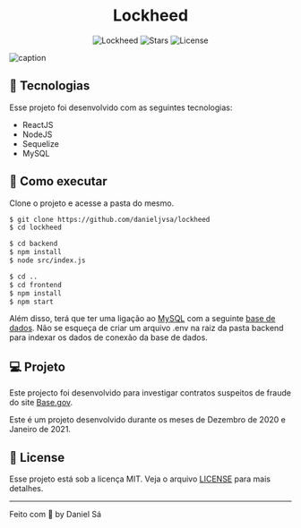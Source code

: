 <h1 align="center">
  Lockheed
</h1>

<p align="center">
  <img src="https://img.shields.io/static/v1?label=App&message=Lockheed&color=8257E5&labelColor=000000" alt="Lockheed" />
  
  <img src="https://img.shields.io/github/stars/danieljvsa/lockheed?label=stars&message=MIT&color=8257E5&labelColor=000000" alt="Stars">

  <img  src="https://img.shields.io/static/v1?label=license&message=MIT&color=8257E5&labelColor=000000" alt="License">   
</p>

![caption](https://github.com/danieljvsa/lockheed/blob/main/lockheed.gif)

## 🧪 Tecnologias

Esse projeto foi desenvolvido com as seguintes tecnologias:

- ReactJS
- NodeJS
- Sequelize
- MySQL

## 🚀 Como executar

Clone o projeto e acesse a pasta do mesmo.

```bash
$ git clone https://github.com/danieljvsa/lockheed
$ cd lockheed
```

```bash
$ cd backend
$ npm install
$ node src/index.js
```

```bash
$ cd ..
$ cd frontend 
$ npm install
$ npm start
```

Além disso, terá que ter uma ligação ao [MySQL](https://dev.mysql.com/downloads/workbench/) com a seguinte [base de dados](https://mega.nz/file/IVdUjLaa#mGiu5t00Tp3xD5i-6k0qAAMIhgGEp0iFdYVH2CtkYG4). Não se esqueça de criar um arquivo .env na raiz da pasta backend para indexar os dados de conexão da base de dados.

## 💻 Projeto

Este projecto foi desenvolvido para investigar contratos suspeitos de fraude do site [Base.gov](https://www.base.gov.pt/base4). 

Este é um projeto desenvolvido durante os meses de Dezembro de 2020 e Janeiro de 2021.

## 📝 License

Esse projeto está sob a licença MIT. Veja o arquivo [LICENSE](LICENSE.md) para mais detalhes.

---

Feito com 💜 by Daniel Sá 

